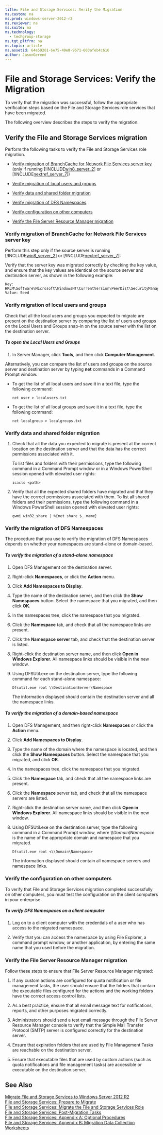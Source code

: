 ```yaml
---
title: File and Storage Services: Verify the Migration
ms.custom: na
ms.prod: windows-server-2012-r2
ms.reviewer: na
ms.suite: na
ms.technology: 
  - techgroup-storage
ms.tgt_pltfrm: na
ms.topic: article
ms.assetid: 64e59201-6e75-49e0-9671-603afeb4c616
author: JasonGerend
---
```

# File and Storage Services: Verify the Migration
To verify that the migration was successful, follow the appropriate verification steps based on the File and Storage Services role services that have been migrated.  
  
The following overview describes the steps to verify the migration.  
  
## <a name="BKMK_BranchCache"></a>Verify the File and Storage Services migration  
Perform the following tasks to verify the File and Storage Services role migration.  
  
-   [Verify migration of BranchCache for Network File Services server key](#BKMK_BranchCache) \(only if running [!INCLUDE[win8_server_2](../Token/win8_server_2_md.md)] or [!INCLUDE[nextref_server_7](../Token/nextref_server_7_md.md)]\)  
  
-   [Verify migration of local users and groups](#BKMK_VerifyMigrationofLocalUsersandGroups)  
  
-   [Verify data and shared folder migration](#BKMK_VerifyDataandShareMigration)  
  
-   [Verify migration of DFS Namespaces](#BKMK_VerifyMigrationofDFSNamespaces)  
  
-   [Verify configuration on other computers](#BKMK_VerifyconfigurationonotherComputers)  
  
-   [Verify the File Server Resource Manager migration](../Topic/File-and-Storage-Services--Verify-the-Migration.md#BKMK_VerifytheFSRMmigration)  
  
### Verify migration of BranchCache for Network File Services server key  
Perform this step only if the source server is running [!INCLUDE[win8_server_2](../Token/win8_server_2_md.md)] or [!INCLUDE[nextref_server_7](../Token/nextref_server_7_md.md)]:  
  
Verify that the server key was migrated correctly by checking the key value, and ensure that the key values are identical on the source server and destination server, as shown in the following example:  
  
```  
Key: HKLM\Software\Microsoft\WindowsNT\CurrentVersion\PeerDist\SecurityManager\Restricted Value: Seed  
```  
  
### <a name="BKMK_VerifyMigrationofLocalUsersandGroups"></a>Verify migration of local users and groups  
Check that all the local users and groups you expected to migrate are present on the destination server by comparing the list of users and groups on the Local Users and Groups snap\-in on the source server with the list on the destination server.  
  
##### To open the Local Users and Groups  
  
1.  In Server Manager, click **Tools**, and then click **Computer Management**.  
  
Alternatively, you can compare the list of users and groups on the source server and destination server by typing **net** commands in a Command Prompt window.  
  
-   To get the list of all local users and save it in a text file, type the following command:  
  
    ```  
    net user > localusers.txt  
    ```  
  
-   To get the list of all local groups and save it in a text file, type the following command:  
  
    ```  
    net localgroup > localgroups.txt  
    ```  
  
### <a name="BKMK_VerifyDataandShareMigration"></a>Verify data and shared folder migration  
  
1.  Check that all the data you expected to migrate is present at the correct location on the destination server and that the data has the correct permissions associated with it.  
  
    To list files and folders with their permissions, type the following command in a Command Prompt window or in a Windows PowerShell session opened with elevated user rights:  
  
    ```  
    icacls <path>  
    ```  
  
2.  Verify that all the expected shared folders have migrated and that they have the correct permissions associated with them. To list all shared folders and their permissions, type the following command in a Windows PowerShell session opened with elevated user rights:  
  
    ```  
    gwmi win32_share | %{net share $_.name}  
    ```  
  
### <a name="BKMK_VerifyMigrationofDFSNamespaces"></a>Verify the migration of DFS Namespaces  
The procedure that you use to verify the migration of DFS Namespaces depends on whether your namespaces are stand\-alone or domain\-based.  
  
##### To verify the migration of a stand\-alone namespace  
  
1.  Open DFS Management on the destination server.  
  
2.  Right\-click **Namespaces**, or click the **Action** menu.  
  
3.  Click **Add Namespaces to Display**.  
  
4.  Type the name of the destination server, and then click the **Show Namespaces** button. Select the namespace that you migrated, and then click **OK**.  
  
5.  In the namespaces tree, click the namespace that you migrated.  
  
6.  Click the **Namespace** tab, and check that all the namespace links are present.  
  
7.  Click the **Namespace server** tab, and check that the destination server is listed.  
  
8.  Right\-click the destination server name, and then click **Open in Windows Explorer**. All namespace links should be visible in the new window.  
  
9. Using DFSUtil.exe on the destination server, type the following command for each stand\-alone namespace:  
  
    ```  
    Dfsutil.exe root \\DestinationServer\Namespace  
    ```  
  
    The information displayed should contain the destination server and all the namespace links.  
  
##### To verify the migration of a domain\-based namespace  
  
1.  Open DFS Management, and then right\-click **Namespaces** or click the **Action** menu.  
  
2.  Click **Add Namespaces to Display**.  
  
3.  Type the name of the domain where the namespace is located, and then click the **Show Namespaces** button. Select the namespace that you migrated, and click **OK**.  
  
4.  In the namespaces tree, click the namespace that you migrated.  
  
5.  Click the **Namespace** tab, and check that all the namespace links are present.  
  
6.  Click the **Namespace** server tab, and check that all the namespace servers are listed.  
  
7.  Right\-click the destination server name, and then click **Open in Windows Explorer**. All namespace links should be visible in the new window.  
  
8.  Using DFSUtil.exe on the destination server, type the following command in a Command Prompt window, where *\\\\Domain\\Namespace* is the name of the appropriate domain and namespace that you migrated.  
  
    ```  
    Dfsutil.exe root <\\Domain\Namespace>  
    ```  
  
    The information displayed should contain all namespace servers and namespace links.  
  
### <a name="BKMK_VerifyconfigurationonotherComputers"></a>Verify the configuration on other computers  
To verify that File and Storage Services migration completed successfully on other computers, you must test the configuration on the client computers in your enterprise.  
  
##### To verify DFS Namespaces on a client computer  
  
1.  Log on to a client computer with the credentials of a user who has access to the migrated namespace.  
  
2.  Verify that you can access the namespace by using File Explorer, a command prompt window, or another application, by entering the same name that you used before the migration.  
  
### <a name="BKMK_VerifytheFSRMmigration"></a>Verify the File Server Resource Manager migration  
Follow these steps to ensure that File Server Resource Manager migrated:  
  
1.  If any custom actions are configured for quota notification or file management tasks, the user should ensure that the folders that contain the executable files configured for the actions and the working folders have the correct access control lists.  
  
2.  As a best practice, ensure that all email message text for notifications, reports, and other purposes migrated correctly.  
  
3.  Administrators should send a test email message through the File Server Resource Manager console to verify that the Simple Mail Transfer Protocol \(SMTP\) server is configured correctly for the destination server.  
  
4.  Ensure that expiration folders that are used by File Management Tasks are reachable on the destination server.  
  
5.  Ensure that executable files that are used by custom actions \(such as quota notifications and file management tasks\) are accessible or executable on the destination server.  
  
## See Also  
[Migrate File and Storage Services to Windows Server 2012 R2](../Topic/Migrate-File-and-Storage-Services-to-Windows-Server-2012-R2.md)  
[File and Storage Services: Prepare to Migrate](../Topic/File-and-Storage-Services--Prepare-to-Migrate.md)  
[File and Storage Services: Migrate the File and Storage Services Role](../Topic/File-and-Storage-Services--Migrate-the-File-and-Storage-Services-Role.md)  
[File and Storage Services: Post-Migration Tasks](../Topic/File-and-Storage-Services--Post-Migration-Tasks.md)  
[File and Storage Services: Appendix A: Optional Procedures](../Topic/File-and-Storage-Services--Appendix-A--Optional-Procedures.md)  
[File and Storage Services: Appendix B: Migration Data Collection Worksheets](../Topic/File-and-Storage-Services--Appendix-B--Migration-Data-Collection-Worksheets.md)  
  
